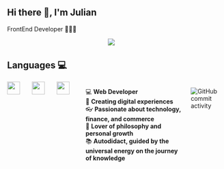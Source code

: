 ## Hi there 👋, I'm Julian

FrontEnd Developer 👨🏻‍💻

<div align='center'>
  <a href="https://www.linkedin.com/in/julian-avila-247a09261/" target="_blank"><img src="https://img.shields.io/badge/linkedin-%230077B5.svg?&style=for-the-badge&logo=linkedin&logoColor=white" /></a>&nbsp;&nbsp;&nbsp;&nbsp;
</div>

## Languages 💻

<div style="display: flex; gap: 10px;">
  <img style='height: 30px;' src="https://img.shields.io/badge/html5%20-%23e34f26.svg?&style=for-the-badge&logo=html5&logoColor=white"/>&nbsp;&nbsp;
  <img style='height: 30px;' src="https://img.shields.io/badge/css3%20-%231572B6.svg?&style=for-the-badge&logo=css3&logoColor=white" />&nbsp;&nbsp;
  <img style='height: 30px;' src="https://img.shields.io/badge/JavaScript-323330?style=for-the-badge&logo=javascript&logoColor=F7DF1E" />&nbsp;&nbsp;

###

:computer: **Web Developer**  
:pencil: **Creating digital experiences**  
:eyeglasses: **Passionate about technology, finance, and commerce**  
:thought_balloon: **Lover of philosophy and personal growth**  
:books: **Autodidact, guided by the universal energy on the journey of knowledge**  

###

![GitHub commit activity](https://img.shields.io/github/commit-activity/m/julianpedrazajf/julianpedrazajf)
